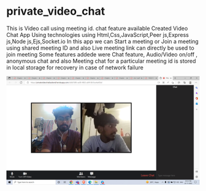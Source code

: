 # private_video_chat
This is Video call using meeting id. chat feature available
Created Video Chat App Using technologies using Html,Css,JavaScript,Peer js,Express js,Node js,Ejs,Socket.io
In this app we can Start a meeting or Join a meeting using shared meeting ID and also Live meeting link can directly be used to join meeting
Some features addede were Chat feature, Audio/Video on/off , anonymous chat and also Meeting chat for a particular meeting id is stored in local storage for recovery in case of network failure

![alt text](https://github.com/sriramboda/private_video_chat/blob/main/Screenshot%20(213).png?raw=true)
